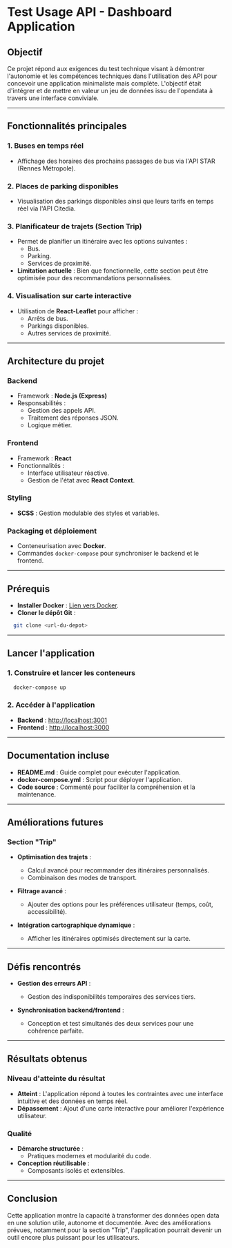 # Test Usage API - Dashboard Application

## Objectif
Ce projet répond aux exigences du test technique visant à démontrer l'autonomie et les compétences techniques dans l'utilisation des API pour concevoir une application minimaliste mais complète. L'objectif était d'intégrer et de mettre en valeur un jeu de données issu de l'opendata à travers une interface conviviale.

---

## Fonctionnalités principales

### 1. Buses en temps réel
- Affichage des horaires des prochains passages de bus via l'API STAR (Rennes Métropole).

### 2. Places de parking disponibles
- Visualisation des parkings disponibles ainsi que leurs tarifs en temps réel via l'API Citedia.

### 3. Planificateur de trajets (Section Trip)
- Permet de planifier un itinéraire avec les options suivantes :
  - Bus.
  - Parking.
  - Services de proximité.
- **Limitation actuelle** : Bien que fonctionnelle, cette section peut être optimisée pour des recommandations personnalisées.

### 4. Visualisation sur carte interactive
- Utilisation de **React-Leaflet** pour afficher :
  - Arrêts de bus.
  - Parkings disponibles.
  - Autres services de proximité.

---

## Architecture du projet

### Backend
- Framework : **Node.js (Express)**
- Responsabilités :
  - Gestion des appels API.
  - Traitement des réponses JSON.
  - Logique métier.

### Frontend
- Framework : **React**
- Fonctionnalités :
  - Interface utilisateur réactive.
  - Gestion de l'état avec **React Context**.

### Styling
- **SCSS** : Gestion modulable des styles et variables.

### Packaging et déploiement
- Conteneurisation avec **Docker**.
- Commandes `docker-compose` pour synchroniser le backend et le frontend.

---

## Prérequis
- **Installer Docker** : [Lien vers Docker](https://www.docker.com/).
- **Cloner le dépôt Git** :
```bash
  git clone <url-du-depot>
```

---

## Lancer l'application

### 1. Construire et lancer les conteneurs
```bash
  docker-compose up
```

### 2. Accéder à l'application
- **Backend** : [http://localhost:3001](http://localhost:3001)
- **Frontend** : [http://localhost:3000](http://localhost:3000)

---

## Documentation incluse
- **README.md** : Guide complet pour exécuter l'application.
- **docker-compose.yml** : Script pour déployer l'application.
- **Code source** : Commenté pour faciliter la compréhension et la maintenance.

---

## Améliorations futures

### Section "Trip"
- **Optimisation des trajets** :
  - Calcul avancé pour recommander des itinéraires personnalisés.
  - Combinaison des modes de transport.

- **Filtrage avancé** :
  - Ajouter des options pour les préférences utilisateur (temps, coût, accessibilité).

- **Intégration cartographique dynamique** :
  - Afficher les itinéraires optimisés directement sur la carte.

---

## Défis rencontrés
- **Gestion des erreurs API** :
  - Gestion des indisponibilités temporaires des services tiers.

- **Synchronisation backend/frontend** :
  - Conception et test simultanés des deux services pour une cohérence parfaite.

---

## Résultats obtenus

### Niveau d'atteinte du résultat
- **Atteint** : L'application répond à toutes les contraintes avec une interface intuitive et des données en temps réel.
- **Dépassement** : Ajout d'une carte interactive pour améliorer l'expérience utilisateur.

### Qualité
- **Démarche structurée** :
  - Pratiques modernes et modularité du code.
- **Conception réutilisable** :
  - Composants isolés et extensibles.

---

## Conclusion
Cette application montre la capacité à transformer des données open data en une solution utile, autonome et documentée. Avec des améliorations prévues, notamment pour la section "Trip", l'application pourrait devenir un outil encore plus puissant pour les utilisateurs.